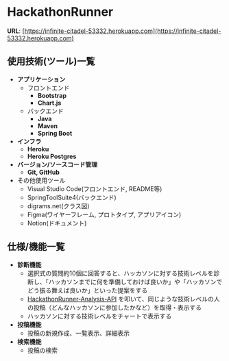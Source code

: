 # HackathonRunner

**URL**: [https://infinite-citadel-53332.herokuapp.com](https://infinite-citadel-53332.herokuapp.com)

## 使用技術(ツール)一覧

- **アプリケーション**
  - フロントエンド
    - **Bootstrap**
    - **Chart.js**
  - バックエンド
    - **Java**
    - **Maven**
    - **Spring Boot**
- **インフラ**
  - **Heroku**
  - **Heroku Postgres**
- **バージョン/ソースコード管理**
  - **Git, GitHub**
- その他使用ツール
  - Visual Studio Code(フロントエンド, README等)
  - SpringToolSuite4(バックエンド)
  - digrams.net(クラス図)
  - Figma(ワイヤーフレーム, プロトタイプ, アプリアイコン)
  - Notion(ドキュメント)

## 仕様/機能一覧

- **診断機能**
  - 選択式の質問約10個に回答すると、ハッカソンに対する技術レベルを診断し、「ハッカソンまでに何を準備しておけば良いか」や「ハッカソンでどう振る舞えば良いか」といった提案をする
  - [HackathonRunner-Analysis-API](https://github.com/Javaler/HackathonRunner-Analysis-API) を叩いて、同じような技術レベルの人の投稿（どんなハッカソンに参加したかなど）を取得・表示する
  - ハッカソンに対する技術レベルをチャートで表示する
- **投稿機能**
  - 投稿の新規作成、一覧表示、詳細表示
- **検索機能**
  - 投稿の検索
